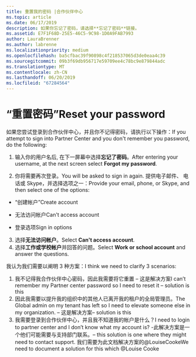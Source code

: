 ```yaml
---
title: 重置我的密码 |合作伙伴中心
ms.topic: article
ms.date: 06/17/2019
description: 如果你忘记了密码，请选择**忘记了密码**链接。
ms.assetid: E7F1F68D-25E5-46C5-9C98-1D0A9FAB7993
author: LauraBrenner
ms.author: labrenne
ms.localizationpriority: medium
ms.openlocfilehash: ba5cfbac39f90898c4f218537065d3de0eaa4c39
ms.sourcegitcommit: 09b3f69db956717e59709ee4c78bc9e879844adc
ms.translationtype: MT
ms.contentlocale: zh-CN
ms.lasthandoff: 06/20/2019
ms.locfileid: "67284564"
---
```

# <a name="reset-your-password"></a><span data-ttu-id="14c09-103">“重置密码”</span><span class="sxs-lookup"><span data-stu-id="14c09-103">Reset your password</span></span>

<span data-ttu-id="14c09-104">如果您尝试登录到合作伙伴中心，并且你不记得密码，请执行以下操作：</span><span class="sxs-lookup"><span data-stu-id="14c09-104">If you attempt to sign into Partner Center and you don't remember you password, do the following:</span></span>

1. <span data-ttu-id="14c09-105">输入你的用户名后, 在下一屏幕中选择**忘记了密码**。</span><span class="sxs-lookup"><span data-stu-id="14c09-105">After entering your username, at the next screen select **Forgot my password**.</span></span>

2. <span data-ttu-id="14c09-106">你将需要再次登录。</span><span class="sxs-lookup"><span data-stu-id="14c09-106">You will be asked to sign in again.</span></span> <span data-ttu-id="14c09-107">提供电子邮件、 电话或 Skype，并选择选项之一：</span><span class="sxs-lookup"><span data-stu-id="14c09-107">Provide your email, phone, or Skype, and then select one of the options:</span></span>

- <span data-ttu-id="14c09-108">“创建帐户”</span><span class="sxs-lookup"><span data-stu-id="14c09-108">Create account</span></span>

- <span data-ttu-id="14c09-109">无法访问帐户</span><span class="sxs-lookup"><span data-stu-id="14c09-109">Can't access account</span></span>

- <span data-ttu-id="14c09-110">登录选项</span><span class="sxs-lookup"><span data-stu-id="14c09-110">Sign in options</span></span>

3. <span data-ttu-id="14c09-111">选择**无法访问帐户**。</span><span class="sxs-lookup"><span data-stu-id="14c09-111">Select **Can't access account**.</span></span>
4. <span data-ttu-id="14c09-112">选择**工作或学校帐户**并回答的问题。</span><span class="sxs-lookup"><span data-stu-id="14c09-112">Select **Work or school account** and answer the questions.</span></span>

















<span data-ttu-id="14c09-113">我认为我们需要以阐明 3 种方案：</span><span class="sxs-lookup"><span data-stu-id="14c09-113">I think we need to clarify 3 scenarios:</span></span>
1.  <span data-ttu-id="14c09-114">我不记得我合作伙伴中心密码，因此我需要将它重置 – 这是解决方案</span><span class="sxs-lookup"><span data-stu-id="14c09-114">I can’t remember my Partner center password so I need to reset it – solution is this</span></span>
2.  <span data-ttu-id="14c09-115">因此我需要以提升我的组织中的其他人已离开我的租户的全局管理员。</span><span class="sxs-lookup"><span data-stu-id="14c09-115">The Global admin on my tenant has left so I need to elevate someone else in my organization.</span></span> <span data-ttu-id="14c09-116">– 这是解决方案</span><span class="sxs-lookup"><span data-stu-id="14c09-116">– solution is this</span></span>
3.  <span data-ttu-id="14c09-117">我需要登录到合作伙伴中心，并且我不知道我的帐户是什么？</span><span class="sxs-lookup"><span data-stu-id="14c09-117">I need to login to partner center and I don’t know what my account is?</span></span> <span data-ttu-id="14c09-118">-此解决方案是一个他们可能需要与支持部门联系。</span><span class="sxs-lookup"><span data-stu-id="14c09-118">– this solution is one where they might need to contact support.</span></span>  <span data-ttu-id="14c09-119">我们需要为此文档解决方案的@LouiseCooke</span><span class="sxs-lookup"><span data-stu-id="14c09-119">We need to document a solution for this which @Louise Cooke</span></span>
